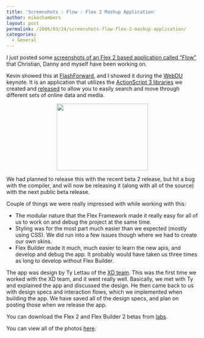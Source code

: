 ```yaml
---
title: 'Screenshots : Flow : Flex 2 Mashup Application'
author: mikechambers
layout: post
permalink: /2006/03/24/screenshots-flow-flex-2-mashup-application/
categories:
  - General
---
```



I just posted some [screenshots of an Flex 2 based application called &#8220;Flow&#8221;][1] that Christian, Danny and myself have been working on.  
<!--more-->

  
Kevin showed this at [FlashForward][2], and I showed it during the [WebDU][3] keynote. It is an application that utilizes the [ActionScript 3 libraries][4] we created and [released][5] to allow you to easily search and move through different sets of online data and media.

<div align="center">
  <a href="http://www.flickr.com/photos/mikechambers/sets/72057594089768713/"><img src="http://static.flickr.com/42/117363238_993cc3222f_m.jpg" width="240" height="176" border="0" /></a>
</div>

We had planned to release this with the recent beta 2 release, but hit a bug with the compiler, and will now be releasing it (along with all of the source) with the next public beta release.

Couple of things we were really impressed with while working with this:

*   The modular nature that the Flex Framework made it really easy for all of us to work on and debug the project at the same time.
*   Styling was for the most part much easier than we expected (mostly using CSS). We did run into a few issues though where we had to create our own skins.
*   Flex Builder made it much, much easier to learn the new apis, and develop and debug the app. It probably would have taken us three times as long to develop without Flex Builder.

The app was design by Ty Lettau of the [XD team][6]. This was the first time we worked with the XD team, and it went really well. Basically, we met with Ty and explained the app and discussed the design. He then came back to us with design specs and interaction flows, which we implemented when building the app. We have saved all of the design specs, and plan on posting those when we release the app.

You can download the Flex 2 and Flex Builder 2 betas from [labs][7].

You can view all of the photos [here][1].

 [1]: http://www.flickr.com/photos/mikechambers/sets/72057594089768713/
 [2]: http://www.flashforwardconference.com/
 [3]: http://www.webdu.com.au/
 [4]: http://labs.macromedia.com/wiki/index.php/ActionScript_3:resources:apis:libraries
 [5]: http://weblogs.macromedia.com/cantrell/archives/2006/03/free_open-sourc.cfm
 [6]: http://weblogs.macromedia.com/xd/
 [7]: http://labs.macromedia.com